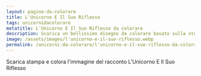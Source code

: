 ```yaml
---
layout: pagina-da-colorare
title: L'Unicorno E Il Suo Riflesso
tags: unicornidacolorare
metatitle: L'Unicorno E Il Suo Riflesso da colorare
description: Scarica un bellissimo disegno da colorare basato sulla storia L'Unicorno E Il Suo Riflesso
image: /assets/images/l'unicorno-e-il-suo-riflesso.webp
permalink: /unicorni-da-colorare/l'unicorno-e-il-suo-riflesso-da-colorare.html
---
```

Scarica stampa e colora l'immagine del racconto L'Unicorno E Il Suo Riflesso
